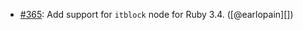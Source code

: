 * [#365](https://github.com/rubocop/rubocop-ast/pull/365): Add support for `itblock` node for Ruby 3.4. ([@earlopain][])
